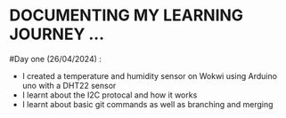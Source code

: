 # DOCUMENTING MY LEARNING JOURNEY ...

#Day one (26/04/2024) :
  * I created a temperature and humidity sensor on Wokwi using Arduino uno with a DHT22 sensor
  * I learnt about the I2C protocal and how it works
  * I learnt about basic git commands as well as branching and merging 
